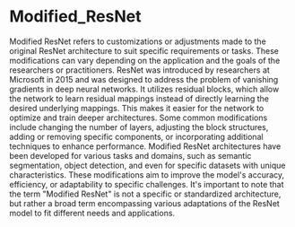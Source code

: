 # Modified_ResNet
Modified ResNet refers to customizations or adjustments made to the original ResNet architecture to suit specific requirements or tasks. These modifications can vary depending on the application and the goals of the researchers or practitioners.
ResNet was introduced by researchers at Microsoft in 2015 and was designed to address the problem of vanishing gradients in deep neural networks. It utilizes residual blocks, which allow the network to learn residual mappings instead of directly learning the desired underlying mappings. This makes it easier for the network to optimize and train deeper architectures.
Some common modifications include changing the number of layers, adjusting the block structures, adding or removing specific components, or incorporating additional techniques to enhance performance.
Modified ResNet architectures have been developed for various tasks and domains, such as semantic segmentation, object detection, and even for specific datasets with unique characteristics. These modifications aim to improve the model's accuracy, efficiency, or adaptability to specific challenges.
It's important to note that the term "Modified ResNet" is not a specific or standardized architecture, but rather a broad term encompassing various adaptations of the ResNet model to fit different needs and applications.
